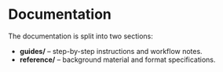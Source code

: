 # Documentation

The documentation is split into two sections:

- **guides/** – step-by-step instructions and workflow notes.
- **reference/** – background material and format specifications.

